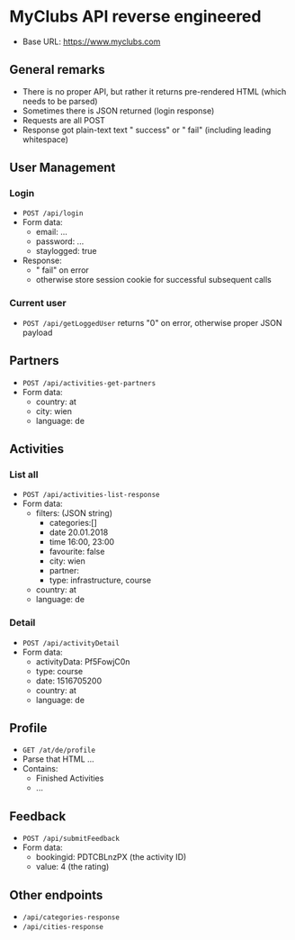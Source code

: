 # MyClubs API reverse engineered

* Base URL: https://www.myclubs.com

## General remarks

* There is no proper API, but rather it returns pre-rendered HTML (which needs to be parsed)
* Sometimes there is JSON returned (login response)
* Requests are all POST
* Response got plain-text text " success" or " fail" (including leading whitespace)

## User Management

### Login

* `POST /api/login`
* Form data:
    * email: ...
    * password: ...
    * staylogged: true
* Response:
    * " fail" on error
    * otherwise store session cookie for successful subsequent calls

### Current user

* `POST /api/getLoggedUser` returns "0" on error, otherwise proper JSON payload

## Partners

* `POST /api/activities-get-partners`
* Form data:
    * country: at
    * city: wien
    * language: de

## Activities

### List all

* `POST /api/activities-list-response`
* Form data:
    * filters: (JSON string)
        * categories:[]
        * date 20.01.2018
        * time 16:00, 23:00
        * favourite: false
        * city: wien
        * partner:
        * type: infrastructure, course
    * country: at
    * language: de

### Detail

* `POST /api/activityDetail`
* Form data:
    * activityData: Pf5FowjC0n
    * type: course
    * date: 1516705200
    * country: at
    * language: de

## Profile

* `GET /at/de/profile`
* Parse that HTML ...
* Contains:
    * Finished Activities
    * ...

## Feedback

* `POST /api/submitFeedback`
* Form data:
    * bookingid: PDTCBLnzPX (the activity ID)
    * value: 4 (the rating)

## Other endpoints

* `/api/categories-response`
* `/api/cities-response`
